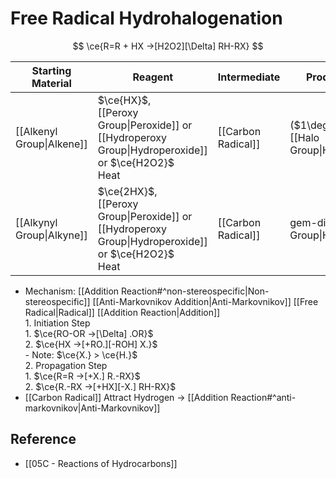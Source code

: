 # Free Radical Hydrohalogenation

$$
\ce{R=R + HX ->[H2O2][\Delta] RH-RX}
$$

| Starting Material | Reagent | Intermediate | Product |
| ---- | ---- | ---- | ---- |
| [[Alkenyl Group\|Alkene]] | $\ce{HX}$,<br>[[Peroxy Group\|Peroxide]] or [[Hydroperoxy Group\|Hydroperoxide]] or $\ce{H2O2}$<br>Heat | [[Carbon Radical]] | ($1\degree$)-[[Halo Group\|Halide]] |
| [[Alkynyl Group\|Alkyne]] | $\ce{2HX}$,<br>[[Peroxy Group\|Peroxide]] or [[Hydroperoxy Group\|Hydroperoxide]] or $\ce{H2O2}$<br>Heat | [[Carbon Radical]] | gem-di[[Halo Group\|Halide]] |

- Mechanism: [[Addition Reaction#^non-stereospecific|Non-stereospecific]] [[Anti-Markovnikov Addition|Anti-Markovnikov]] [[Free Radical|Radical]] [[Addition Reaction|Addition]]  
        1. Initiation Step  
                1. $\ce{RO-OR ->[\Delta] .OR}$  
                2. $\ce{HX ->[+RO.][-ROH] X.}$  
                        - Note: $\ce{X.} > \ce{H.}$  
        2. Propagation Step  
                1. $\ce{R=R ->[+X.] R.-RX}$  
                2. $\ce{R.-RX ->[+HX][-X.] RH-RX}$
- [[Carbon Radical]] Attract Hydrogen → [[Addition Reaction#^anti-markovnikov|Anti-Markovnikov]]

## Reference

- [[05C - Reactions of Hydrocarbons]]
